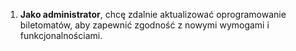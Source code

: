 1. **Jako administrator**, chcę zdalnie aktualizować oprogramowanie biletomatów, aby zapewnić zgodność z nowymi wymogami i funkcjonalnościami.